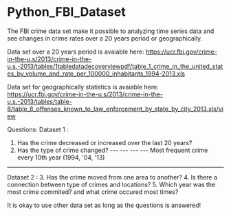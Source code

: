 # Python_FBI_Dataset

The FBI crime data set make it possible to analyzing time series data and see changes in crime rates over a 20 years period or geographically.

Data set over a 20 years period is avaiable here: 
https://ucr.fbi.gov/crime-in-the-u.s/2013/crime-in-the-u.s.-2013/tables/1tabledatadecoverviewpdf/table_1_crime_in_the_united_states_by_volume_and_rate_per_100000_inhabitants_1994-2013.xls


Data set for geographically statistics is avaiable here:
https://ucr.fbi.gov/crime-in-the-u.s/2013/crime-in-the-u.s.-2013/tables/table-8/table_8_offenses_known_to_law_enforcement_by_state_by_city_2013.xls/view


Questions:
Dataset 1 :
1. Has the crime decreased or increased over the last 20 years?
2. Has the type of crime changed?   --- --- --- --- Most frequent crime every 10th year (1994, '04, '13)
----------------------------------- ------ - - - - - - - - - - - -- -  - - - - -
Dataset 2 :
3. Has the crime moved from one area to another? 
4. Is there a connection between type of crimes and locations?
5. Which year was the most crime commited?  and what crime occured most times?


It is okay to use other data set as long as the questions is answered!


